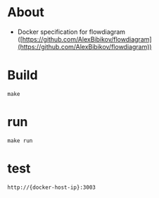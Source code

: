 # About

- Docker specification for flowdiagram ([https://github.com/AlexBibikov/flowdiagram](https://github.com/AlexBibikov/flowdiagram))

# Build

`make`

# run
`make run`

# test
`http://{docker-host-ip}:3003`

